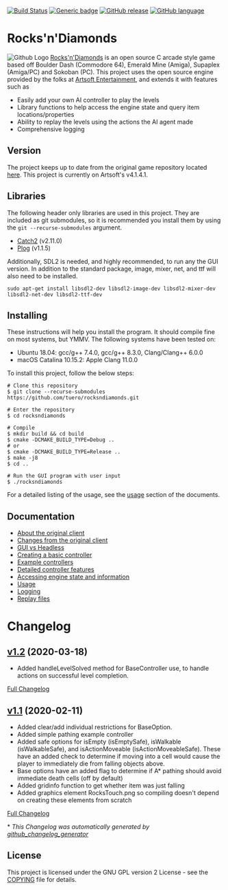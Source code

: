 [![Build Status](https://travis-ci.com/tuero/rocksndiamonds.svg?token=zarvik1a4n45zBNhaz4z&branch=master)](https://travis-ci.com/tuero/rocksndiamonds)
[![Generic badge](https://img.shields.io/badge/Artsoft_version-v4.1.4.1-green.svg)](https://shields.io/)
[![GitHub release](https://img.shields.io/github/v/tag/tuero/rocksndiamonds)](https://img.shields.io/github/v/tag/tuero/rocksndiamonds)
[![GitHub language](https://img.shields.io/badge/language-C/C++-blue.svg)](https://img.shields.io/badge/language-C/C++-blue.svg)



# Rocks'n'Diamonds
![Github Logo](/docs/media/rnd_demo_run.gif)
[Rocks'n'Diamonds](https://www.artsoft.org/) is an open source C arcade style game based off Boulder Dash (Commodore 64), Emerald Mine (Amiga), Supaplex (Amiga/PC) and Sokoban (PC). This project uses the open source engine provided by the folks at [Artsoft Entertainment](https://www.artsoft.org/), and extends it with features such as
- Easily add your own AI controller to play the levels
- Library functions to help access the engine state and query item locations/properties
- Ability to replay the levels using the actions the AI agent made
- Comprehensive logging

## Version
The project keeps up to date from the original game repository located [here](https://git.artsoft.org/rocksndiamonds.git/). This project is currently on Artsoft's v4.1.4.1.

## Libraries
The following header only libraries are used in this project. They are included as git submodules, so it is recommended you install them by using the `git --recurse-submodules` argument.
- [Catch2](https://github.com/catchorg/Catch2) (v2.11.0)
- [Plog](https://github.com/SergiusTheBest/plog) (v1.1.5)

Additionally, SDL2 is needed, and highly recommended, to run any the GUI version. In addition to the standard package, image, mixer, net, and ttf will also need to be installed.
```shell
sudo apt-get install libsdl2-dev libsdl2-image-dev libsdl2-mixer-dev libsdl2-net-dev libsdl2-ttf-dev
```


## Installing
These instructions will help you install the program. It should compile fine on most systems, but YMMV. The following systems have been tested on:
- Ubuntu 18.04: gcc/g++ 7.4.0, gcc/g++ 8.3.0, Clang/Clang++ 6.0.0
- macOS Catalina 10.15.2: Apple Clang 11.0.0

To install this project, follow the below steps:
```shell
# Clone this repository
$ git clone --recurse-submodules https://github.com/tuero/rocksndiamonds.git

# Enter the repository
$ cd rocksndiamonds

# Compile
$ mkdir build && cd build
$ cmake -DCMAKE_BUILD_TYPE=Debug ..
# or
$ cmake -DCMAKE_BUILD_TYPE=Release ..
$ make -j8
$ cd ..

# Run the GUI program with user input
$ ./rocksndiamonds
```
For a detailed listing of the usage, see the [usage](docs/usage.md) section of the documents.

## Documentation
- [About the original client](docs/about_rnd.md)
- [Changes from the original client](docs/about_changes.md)
- [GUI vs Headless](docs/binaries.md)
- [Creating a basic controller](docs/controller.md)
- [Example controllers](docs/example_controllers.md)
- [Detailed controller features](docs/controller_detailed.md)
- [Accessing engine state and information](docs/engine.md)
- [Usage](docs/usage.md)
- [Logging](docs/logging.md)
- [Replay files](docs/replay.md)

# Changelog

## [v1.2](https://github.com/tuero/rocksndiamonds/tree/v1.2) (2020-03-18)
- Added handleLevelSolved method for BaseController use, to handle actions on successful level completion.

[Full Changelog](https://github.com/tuero/rocksndiamonds/compare/v1.1...v1.2)

## [v1.1](https://github.com/tuero/rocksndiamonds/tree/v1.1) (2020-02-11)
- Added clear/add individual restrictions for BaseOption.
- Added simple pathing example controller
- Added safe options for isEmpty (isEmptySafe), isWalkable (isWalkableSafe), and isActionMoveable (isActionMoveableSafe). These have an added check to determine if moving into a cell would cause the player to immediately die from falling objects above.
- Base options have an added flag to determine if A* pathing should avoid immediate death cells (off by default)
- Added gridinfo function to get whether item was just falling
- Added graphics element RocksTouch.png so compiling doesn't depend on creating these elements from scratch

[Full Changelog](https://github.com/tuero/rocksndiamonds/compare/v1.0...v1.1)



\* *This Changelog was automatically generated by [github_changelog_generator](https://github.com/github-changelog-generator/github-changelog-generator)*

## License
This project is licensed under the GNU GPL version 2 License - see the [COPYING](COPYING) file for details.